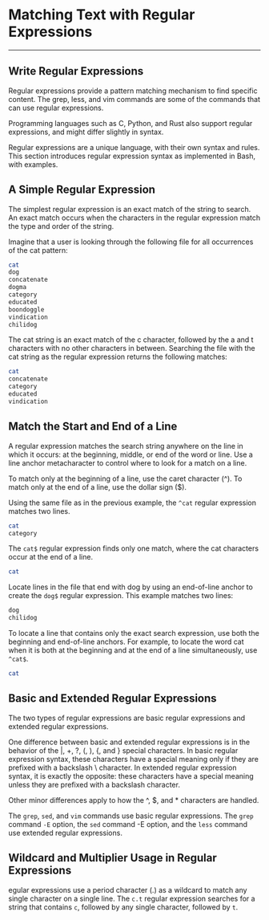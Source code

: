 # Matching Text with Regular Expressions
---

## Write Regular Expressions

Regular expressions provide a pattern matching mechanism to find specific content. The grep, less, and vim commands are some of the commands that can use regular expressions.

Programming languages such as C, Python, and Rust also support regular expressions, and might differ slightly in syntax.

Regular expressions are a unique language, with their own syntax and rules. This section introduces regular expression syntax as implemented in Bash, with examples.

## A Simple Regular Expression

The simplest regular expression is an exact match of the string to search. An exact match occurs when the characters in the regular expression match the type and order of the string.

Imagine that a user is looking through the following file for all occurrences of the cat pattern:

```bash
cat
dog
concatenate
dogma
category
educated
boondoggle
vindication
chilidog
```

The cat string is an exact match of the c character, followed by the a and t characters with no other characters in between. Searching the file with the cat string as the regular expression returns the following matches:

```bash
cat
concatenate
category
educated
vindication
```

## Match the Start and End of a Line

A regular expression matches the search string anywhere on the line in which it occurs: at the beginning, middle, or end of the word or line. Use a line anchor metacharacter to control where to look for a match on a line.

To match only at the beginning of a line, use the caret character (^). To match only at the end of a line, use the dollar sign ($).

Using the same file as in the previous example, the `^cat` regular expression matches two lines.

```bash
cat
category
```

The `cat$` regular expression finds only one match, where the cat characters occur at the end of a line.

```bash
cat
```

Locate lines in the file that end with dog by using an end-of-line anchor to create the `dog$` regular expression. This example matches two lines:

```bash
dog
chilidog
```

To locate a line that contains only the exact search expression, use both the beginning and end-of-line anchors. For example, to locate the word cat when it is both at the beginning and at the end of a line simultaneously, use `^cat$`.

```bash
cat
```

## Basic and Extended Regular Expressions

The two types of regular expressions are basic regular expressions and extended regular expressions.

One difference between basic and extended regular expressions is in the behavior of the |, +, ?, (, ), {, and } special characters. In basic regular expression syntax, these characters have a special meaning only if they are prefixed with a backslash \ character. In extended regular expression syntax, it is exactly the opposite: these characters have a special meaning unless they are prefixed with a backslash character.

Other minor differences apply to how the ^, $, and * characters are handled.

The `grep`, `sed`, and `vim` commands use basic regular expressions. The `grep` command `-E` option, the `sed` command -E option, and the `less` command use extended regular expressions.

## Wildcard and Multiplier Usage in Regular Expressions

egular expressions use a period character (.) as a wildcard to match any single character on a single line. The `c.t` regular expression searches for a string that contains `c`, followed by any single character, followed by `t`.
